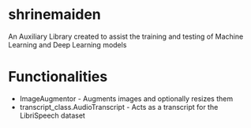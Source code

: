 # shrinemaiden
An Auxiliary Library created to assist the training and testing of Machine Learning and Deep Learning models

# Functionalities
* ImageAugmentor - Augments images and optionally resizes them
* transcript_class.AudioTranscript - Acts as a transcript for the LibriSpeech dataset
